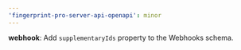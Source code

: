 ```yaml
---
'fingerprint-pro-server-api-openapi': minor
---
```


**webhook**: Add `supplementaryIds` property to the Webhooks schema.